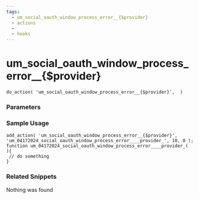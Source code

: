 ```yaml
---
tags: 
  - um_social_oauth_window_process_error__{$provider}
  - actions
  - 
  - hooks
---
```

# um\_social\_oauth\_window\_process\_error\_\_{$provider}

``` php:no-line-numbers
do_action( 'um_social_oauth_window_process_error__{$provider}',  )
```
<div class='hook-sep'></div>

### Parameters

<div class='hook-sep'></div>



### Sample Usage

``` php:no-line-numbers
add_action( 'um_social_oauth_window_process_error__{$provider}', 'um_04172024_social_oauth_window_process_error____provider_', 10, 0 );
function um_04172024_social_oauth_window_process_error____provider_(  ){
 // do something
}
```
<div class='hook-sep'></div>



### Related Snippets

Nothing was found

